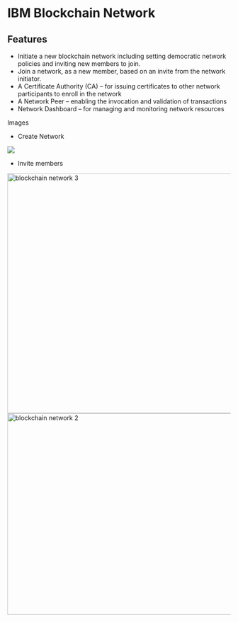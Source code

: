 # IBM Blockchain Network

## Features
* Initiate a new blockchain network including setting democratic network policies and inviting new members to join.
* Join a network, as a new member, based on an invite from the network initiator.
* A Certificate Authority (CA) – for issuing certificates to other network participants to enroll in the network
* A Network Peer – enabling the invocation and validation of transactions
* Network Dashboard – for managing and monitoring network resources

Images

* Create Network
<img src="https://farm5.staticflickr.com/4359/36858199331_0b331ff0a0_o.png">

* Invite members

<img src="https://farm5.staticflickr.com/4336/36860688021_22ed6ed74c_o.png" width="868" height="542" alt="blockchain network 3">

<img src="https://farm5.staticflickr.com/4380/36858286271_f0d32b840b_o.png" width="697" height="455" alt="blockchain network 2">
